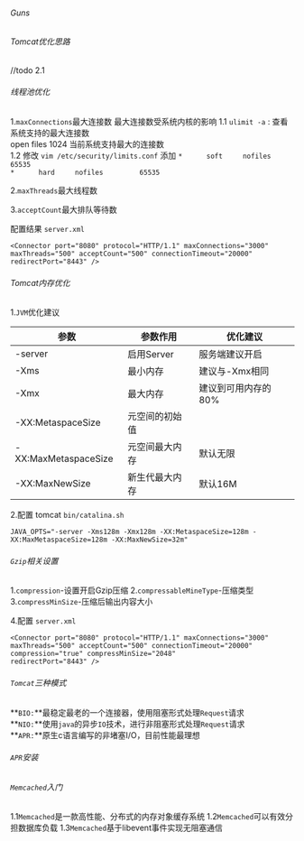 ###### Guns


###### Tomcat优化思路

//todo 2.1 


###### 线程池优化
1.`maxConnections`最大连接数
最大连接数受系统内核的影响
	1.1 `ulimit -a` : 查看系统支持的最大连接数    
	     open files 1024 当前系统支持最大的连接数   
    1.2 修改 `vim /etc/security/limits.conf`
        添加 `*      soft     nofiles        65535`  
            `*      hard     nofiles         65535`  

2.`maxThreads`最大线程数


3.`acceptCount`最大排队等待数

配置结果 `server.xml`
```
<Connector port="8080" protocol="HTTP/1.1" maxConnections="3000"
maxThreads="500" acceptCount="500" connectionTimeout="20000" redirectPort="8443" />
```

###### Tomcat内存优化

1.`JVM`优化建议

| 参数                 | 参数作用       | 优化建议            |
| -------------------- | -------------- | ------------------- |
| -server              | 启用Server     | 服务端建议开启      |
| -Xms                 | 最小内存       | 建议与-Xmx相同      |
| -Xmx                 | 最大内存       | 建议到可用内存的80% |
| -XX:MetaspaceSize    | 元空间的初始值 |                     |
| -XX:MaxMetaspaceSize | 元空间最大内存 | 默认无限            |
| -XX:MaxNewSize       | 新生代最大内存 | 默认16M             |


2.配置
tomcat `bin/catalina.sh`

`JAVA_OPTS="-server -Xms128m -Xmx128m -XX:MetaspaceSize=128m -XX:MaxMetaspaceSize=128m -XX:MaxNewSize=32m"`

###### `Gzip`相关设置
1.`compression`-设置开启Gzip压缩
2.`compressableMineType`-压缩类型
3.`compressMinSize`-压缩后输出内容大小

4.配置 `server.xml`

```
<Connector port="8080" protocol="HTTP/1.1" maxConnections="3000"
maxThreads="500" acceptCount="500" connectionTimeout="20000"
compression="true" compressMinSize="2048"
redirectPort="8443" />
```

###### 	`Tomcat`三种模式

**`BIO:`**最稳定最老的一个连接器，使用阻塞形式处理`Request`请求  
**`NIO:`**使用`java`的异步`IO`技术，进行非阻塞形式处理`Request`请求  
**`APR:`**原生c语言编写的非堵塞I/O，目前性能最理想  

###### `APR`安装



###### `Memcached`入门
1.1`Memcached`是一款高性能、分布式的内存对象缓存系统
1.2`Memcached`可以有效分担数据库负载
1.3`Memcached`基于libevent事件实现无阻塞通信